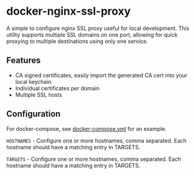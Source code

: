 # docker-nginx-ssl-proxy

A simple to configure nginx SSL proxy useful for local development. This utility supports multiple SSL domains on one
port, allowing for quick proxying to multiple destinations using only one service.

## Features

* CA signed certificates, easily import the generated CA cert into your local keychain.
* Individual certificates per domain
* Multiple SSL hosts

## Configuration

For docker-compose, see [docker-compose.yml](./docker-compose.yml) for an example.

`HOSTNAMES` - Configure one or more hostnames, comma separated. Each hostname should have a matching entry in TARGETS.

`TARGETS` - Configure one or more hostnames, comma separated. Each hostname should have a matching entry in TARGETS.
